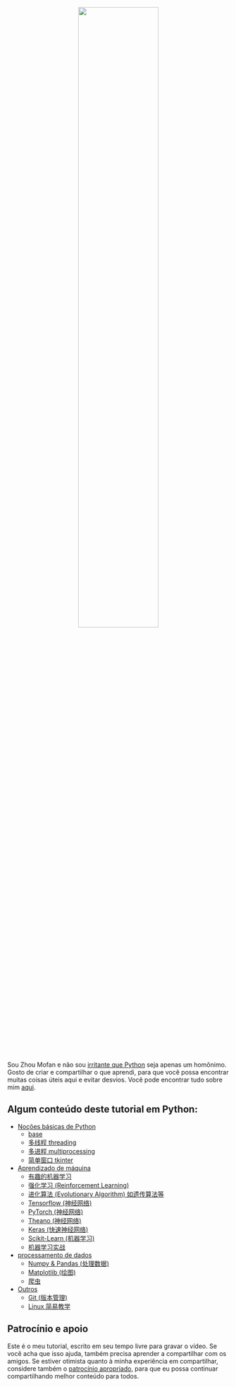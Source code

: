 <p align="center">
    <a href="https://morvanzhou.github.io/tutorials/" target="_blank">
    <img width="60%" src="https://github.com/samuel/tutorials/blob/master/%E7%89%87%E5%A4%B4.png" style="max-width:100%;">
    </a>
</p>


<br>

Sou Zhou Mofan e não sou [irritante que Python](https://morvanzhou.github.io/) seja apenas um homônimo. 
Gosto de criar e compartilhar o que aprendi, para que você possa encontrar muitas coisas úteis aqui e evitar desvios.
Você pode encontrar tudo sobre mim [aqui](https://morvanzhou.github.io/about/).

## Algum conteúdo deste tutorial em Python:

* [Noções básicas de Python](https://morvanzhou.github.io/tutorials/python-basic/)
  * [base](https://morvanzhou.github.io/tutorials/python-basic/basic/)
  * [多线程 threading](https://morvanzhou.github.io/tutorials/python-basic/threading/)
  * [多进程 multiprocessing](https://morvanzhou.github.io/tutorials/python-basic/multiprocessing/)
  * [简单窗口 tkinter](https://morvanzhou.github.io/tutorials/python-basic/tkinter/)
* [Aprendizado de máquina](https://morvanzhou.github.io/tutorials/machine-learning/)
  * [有趣的机器学习](https://morvanzhou.github.io/tutorials/machine-learning/ML-intro/)
  * [强化学习 (Reinforcement Learning)](https://morvanzhou.github.io/tutorials/machine-learning/reinforcement-learning/)
  * [进化算法 (Evolutionary Algorithm) 如遗传算法等](https://morvanzhou.github.io/tutorials/machine-learning/evolutionary-algorithm/)
  * [Tensorflow (神经网络)](https://morvanzhou.github.io/tutorials/machine-learning/tensorflow/)
  * [PyTorch (神经网络)](https://morvanzhou.github.io/tutorials/machine-learning/torch/)
  * [Theano (神经网络)](https://morvanzhou.github.io/tutorials/machine-learning/theano/)
  * [Keras (快速神经网络)](https://morvanzhou.github.io/tutorials/machine-learning/keras/)
  * [Scikit-Learn (机器学习)](https://morvanzhou.github.io/tutorials/machine-learning/sklearn/)
  * [机器学习实战](https://morvanzhou.github.io/tutorials/machine-learning/ML-practice/)
* [processamento de dados](https://morvanzhou.github.io/tutorials/data-manipulation/)
  * [Numpy & Pandas (处理数据)](https://morvanzhou.github.io/tutorials/data-manipulation/np-pd/)
  * [Matplotlib (绘图)](https://morvanzhou.github.io/tutorials/data-manipulation/plt/)
  * [爬虫](https://morvanzhou.github.io/tutorials/data-manipulation/scraping/)
* [Outros](https://morvanzhou.github.io/tutorials/others/)
  * [Git (版本管理)](https://morvanzhou.github.io/tutorials/others/git/)
  * [Linux 简易教学](https://morvanzhou.github.io/tutorials/others/linux-basic/)

## Patrocínio e apoio

Este é o meu tutorial, escrito em seu tempo livre para gravar o vídeo. Se você acha que isso ajuda, também precisa aprender a compartilhar com os amigos.
Se estiver otimista quanto à minha experiência em compartilhar, considere também o [patrocínio apropriado](https://morvanzhou.github.io/support/), para que eu possa continuar compartilhando melhor conteúdo para todos.